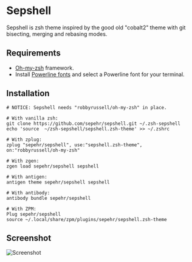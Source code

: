 # Sepshell
Sepshell is zsh theme inspired by the good old "cobalt2" theme with git bisecting, merging and rebasing modes.

## Requirements
- [Oh-my-zsh](https://github.com/robbyrussell/oh-my-zsh) framework.
- Install [Powerline fonts](https://github.com/powerline/fonts) and select a Powerline font for your terminal.

## Installation
```shell
# NOTICE: Sepshell needs "robbyrussell/oh-my-zsh" in place.

# With vanilla zsh:
git clone https://github.com/sepehr/sepshell.git ~/.zsh-sepshell
echo 'source  ~/zsh-sepshell/sepshell.zsh-theme' >> ~/.zshrc

# With zplug:
zplug "sepehr/sepshell", use:"sepshell.zsh-theme", on:"robbyrussell/oh-my-zsh"

# With zgen:
zgen load sepehr/sepshell sepshell

# With antigen:
antigen theme sepehr/sepshell sepshell

# With antibody:
antibody bundle sepehr/sepshell

# With ZPM:
Plug sepehr/sepshell
source ~/.local/share/zpm/plugins/sepehr/sepshell.zsh-theme
```

## Screenshot
![Screenshot](http://i.imgur.com/t1WowE8.png)
